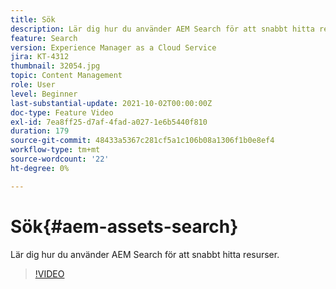 ```yaml
---
title: Sök
description: Lär dig hur du använder AEM Search för att snabbt hitta resurser.
feature: Search
version: Experience Manager as a Cloud Service
jira: KT-4312
thumbnail: 32054.jpg
topic: Content Management
role: User
level: Beginner
last-substantial-update: 2021-10-02T00:00:00Z
doc-type: Feature Video
exl-id: 7ea8ff25-d7af-4fad-a027-1e6b5440f810
duration: 179
source-git-commit: 48433a5367c281cf5a1c106b08a1306f1b0e8ef4
workflow-type: tm+mt
source-wordcount: '22'
ht-degree: 0%

---
```


# Sök{#aem-assets-search}

Lär dig hur du använder AEM Search för att snabbt hitta resurser.

>[!VIDEO](https://video.tv.adobe.com/v/32054?quality=12&learn=on)
